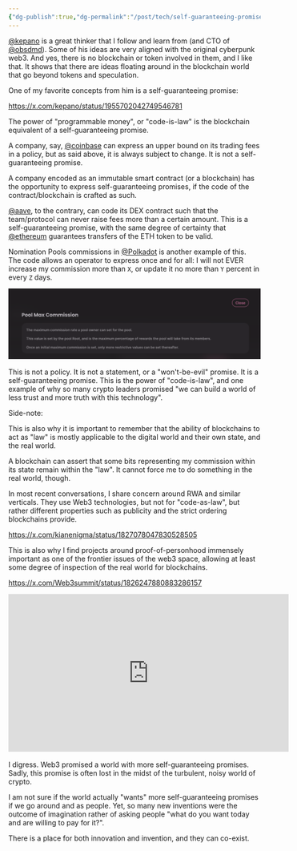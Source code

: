 ```yaml
---
{"dg-publish":true,"dg-permalink":"/post/tech/self-guaranteeing-promise","permalink":"/post/tech/self-guaranteeing-promise/","created":"2025-08-13T21:43:08.000+01:00","updated":"2025-08-14T15:15:59.564+01:00"}
---
```




[@kepano](https://x.com/kepano) is a great thinker that I follow and learn from (and CTO of [@obsdmd](https://x.com/obsdmd)). Some of his ideas are very aligned with the original cyberpunk web3. And yes, there is no blockchain or token involved in them, and I like that. It shows that there are ideas floating around in the blockchain world that go beyond tokens and speculation.

One of my favorite concepts from him is a self-guaranteeing promise:

https://x.com/kepano/status/1955702042749546781  

The power of "programmable money", or "code-is-law" is the blockchain equivalent of a self-guaranteeing promise.

A company, say, [@coinbase](https://x.com/coinbase) can express an upper bound on its trading fees in a policy, but as said above, it is always subject to change. It is not a self-guaranteeing promise.

A company encoded as an immutable smart contract (or a blockchain) has the opportunity to express self-guaranteeing promises, if the code of the contract/blockchain is crafted as such.

[@aave](https://x.com/aave), to the contrary, can code its DEX contract such that the team/protocol can never raise fees more than a certain amount. This is a self-guaranteeing promise, with the same degree of certainty that [@ethereum](https://x.com/ethereum) guarantees transfers of the ETH token to be valid.  

Nomination Pools commissions in [@Polkadot](https://x.com/Polkadotc) is another example of this. The code allows an operator to express once and for all: I will not EVER increase my commission more than `X`, or update it no more than `Y` percent in every `Z` days.

![Screenshot 2025-08-14 at 14.43.00.png](/img/user/resources/Screenshot%202025-08-14%20at%2014.43.00.png)

This is not a policy. It is not a statement, or a "won't-be-evil" promise. It is a self-guaranteeing promise. This is the power of "code-is-law", and one example of why so many crypto leaders promised "we can build a world of less trust and more truth with this technology".

Side-note:
  
This is also why it is important to remember that the ability of blockchains to act as "law" is mostly applicable to the digital world and their own state, and the real world.

A blockchain can assert that some bits representing my commission within its state remain within the "law". It cannot force me to do something in the real world, though.  

In most recent conversations, I share concern around RWA and similar verticals. They use Web3 technologies, but not for "code-as-law", but rather different properties such as publicity and the strict ordering blockchains provide.

https://x.com/kianenigma/status/1827078047830528505  

This is also why I find projects around proof-of-personhood immensely important as one of the frontier issues of the web3 space, allowing at least some degree of inspection of the real world for blockchains.

https://x.com/Web3summit/status/1826247880883286157

<iframe width="560" height="315" src="https://www.youtube.com/embed/MrWioikibEI?si=5eByfevyVUKU0j6L" title="YouTube video player" frameborder="0" allow="accelerometer; autoplay; clipboard-write; encrypted-media; gyroscope; picture-in-picture; web-share" referrerpolicy="strict-origin-when-cross-origin" allowfullscreen></iframe>

I digress. Web3 promised a world with more self-guaranteeing promises. Sadly, this promise is often lost in the midst of the turbulent, noisy world of crypto.

I am not sure if the world actually "wants" more self-guaranteeing promises if we go around and as people. Yet, so many new inventions were the outcome of imagination rather of asking people "what do you want today and are willing to pay for it?".

There is a place for both innovation and invention, and they can co-exist.